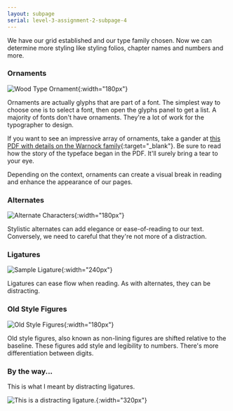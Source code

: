 ```yaml
---
layout: subpage
serial: level-3-assignment-2-subpage-4
---
```

We have our grid established and our type family chosen. Now we can determine more styling like styling folios, chapter names and numbers and more.

### Ornaments

![Wood Type Ornament]({{site.url}}/svg/ornaments.svg){:width="180px"}

Ornaments are actually glyphs that are part of a font. The simplest way to choose one is to select a font, then open the glyphs panel to get a list. A majority of fonts don't have ornaments. They're a lot of work for the typographer to design.

If you want to see an impressive array of ornaments, take a gander at [this PDF with details on the Warnock family](https://www.adobe.com/content/dam/acom/en/products/type/pdfs/WarnockPro.pdf){:target="_blank"}. Be sure to read how the story of the typeface began in the PDF. It'll surely bring a tear to your eye.

Depending on the context, ornaments can create a visual break in reading and enhance the appearance of our pages.

### Alternates

![Alternate Characters]({{site.url}}/svg/alternates.svg){:width="180px"}

Stylistic alternates can add elegance or ease-of-reading to our text. Conversely, we need to careful that they're not more of a distraction.

### Ligatures

![Sample Ligature]({{site.url}}/svg/ligatures.svg){:width="240px"}

Ligatures can ease flow when reading. As with alternates, they can be distracting.

### Old Style Figures

![Old Style Figures]({{site.url}}/svg/old-style-figures.svg){:width="180px"}

Old style figures, also known as non-lining figures are shifted relative to the baseline. These figures add style and legibility to numbers. There's more differentiation between digits.

### By the way...

This is what I meant by distracting ligatures.

![This is a distracting ligature.]({{site.url}}/svg/distractions.svg){:width="320px"}

